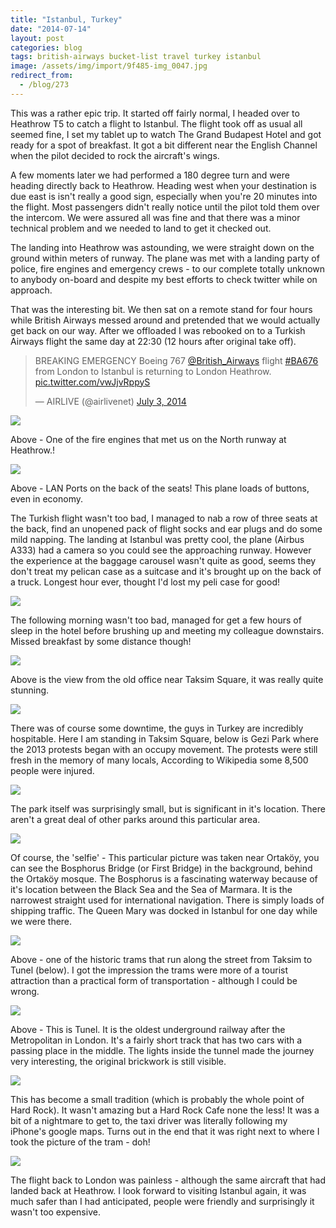 ```yaml
---
title: "Istanbul, Turkey"
date: "2014-07-14"
layout: post
categories: blog
tags: british-airways bucket-list travel turkey istanbul
image: /assets/img/import/9f485-img_0047.jpg
redirect_from:
  - /blog/273
---
```


This was a rather epic trip. It started off fairly normal, I headed over to Heathrow T5 to catch a flight to Istanbul. The flight took off as usual all seemed fine, I set my tablet up to watch The Grand Budapest Hotel and got ready for a spot of breakfast. It got a bit different near the English Channel when the pilot decided to rock the aircraft's wings.

A few moments later we had performed a 180 degree turn and were heading directly back to Heathrow. Heading west when your destination is due east is isn't really a good sign, especially when you're 20 minutes into the flight. Most passengers didn't really notice until the pilot told them over the intercom. We were assured all was fine and that there was a minor technical problem and we needed to land to get it checked out.

The landing into Heathrow was astounding, we were straight down on the ground within meters of runway. The plane was met with a landing party of police, fire engines and emergency crews - to our complete totally unknown to anybody on-board and despite my best efforts to check twitter while on approach.

That was the interesting bit. We then sat on a remote stand for four hours while British Airways messed around and pretended that we would actually get back on our way. After we offloaded I was rebooked on to a Turkish Airways flight the same day at 22:30 (12 hours after original take off).

<blockquote class="twitter-tweet"><p lang="en" dir="ltr">BREAKING EMERGENCY Boeing 767 <a href="https://twitter.com/British_Airways?ref_src=twsrc%5Etfw">@British_Airways</a> flight <a href="https://twitter.com/hashtag/BA676?src=hash&amp;ref_src=twsrc%5Etfw">#BA676</a> from London to Istanbul is returning to London Heathrow. <a href="http://t.co/vwJjvRppyS">pic.twitter.com/vwJjvRppyS</a></p>&mdash; AIRLIVE (@airlivenet) <a href="https://twitter.com/airlivenet/status/484642904338890752?ref_src=twsrc%5Etfw">July 3, 2014</a></blockquote> <script async src="https://platform.twitter.com/widgets.js" charset="utf-8"></script>

![][photo-11]

Above - One of the fire engines that met us on the North runway at Heathrow.!

![][photo-1]

Above - LAN Ports on the back of the seats! This plane loads of buttons, even in economy.

The Turkish flight wasn't too bad, I managed to nab a row of three seats at the back, find an unopened pack of flight socks and ear plugs and do some mild napping. The landing at Istanbul was pretty cool, the plane (Airbus A333) had a camera so you could see the approaching runway. However the experience at the baggage carousel wasn't quite as good, seems they don't treat my pelican case as a suitcase and it's brought up on the back of a truck. Longest hour ever, thought I'd lost my peli case for good!

![][photo-2]

The following morning wasn't too bad, managed for get a few hours of sleep in the hotel before brushing up and meeting my colleague downstairs. Missed breakfast by some distance though!

![][photo-3]

Above is the view from the old office near Taksim Square, it was really quite stunning.

![][photo-4]

There was of course some downtime, the guys in Turkey are incredibly hospitable. Here I am standing in Taksim Square, below is Gezi Park where the 2013 protests began with an occupy movement. The protests were still fresh in the memory of many locals, According to Wikipedia some 8,500 people were injured.

![][photo-5]

The park itself was surprisingly small, but is significant in it's location. There aren't a great deal of other parks around this particular area.

![][photo-6]

Of course, the 'selfie' - This particular picture was taken near Ortaköy, you can see the Bosphorus Bridge (or First Bridge) in the background, behind the Ortaköy mosque. The Bosphorus is a fascinating waterway because of it's location between the Black Sea and the Sea of Marmara. It is the narrowest straight used for international navigation. There is simply loads of shipping traffic. The Queen Mary was docked in Istanbul for one day while we were there.

![][photo-7]

Above - one of the historic trams that run along the street from Taksim to Tunel (below). I got the impression the trams were more of a tourist attraction than a practical form of transportation - although I could be wrong.

![][photo-8]

Above - This is Tunel. It is the oldest underground railway after the Metropolitan in London. It's a fairly short track that has two cars with a passing place in the middle. The lights inside the tunnel made the journey very interesting, the original brickwork is still visible.

![][photo-9]

This has become a small tradition (which is probably the whole point of Hard Rock). It wasn't amazing but a Hard Rock Cafe none the less! It was a bit of a nightmare to get to, the taxi driver was literally following my iPhone's google maps. Turns out in the end that it was right next to where I took the picture of the tram - doh!

![][photo-10]

The flight back to London was painless - although the same aircraft that had landed back at Heathrow. I look forward to visiting Istanbul again, it was much safer than I had anticipated, people were friendly and surprisingly it wasn't too expensive.

[photo-1]: /assets/img/import/2a190-img_0056.jpg
[photo-2]: /assets/img/import/f9e13-img_0109.jpg
[photo-3]: /assets/img/import/2c987-2014-07-04.jpg
[photo-4]: /assets/img/import/2e13b-img_0064.jpg
[photo-5]: /assets/img/import/b37e3-img_0066.jpg
[photo-6]: /assets/img/import/36cb5-img_0081.jpg
[photo-7]: /assets/img/import/f0fbe-img_0107.jpg
[photo-8]: /assets/img/import/4330b-img_0112.jpg
[photo-9]: /assets/img/import/51fa3-img_0106.jpg
[photo-10]: /assets/img/import/b2f0b-img_0124.jpg
[photo-11]: /assets/img/import/9f485-img_0047.jpg
